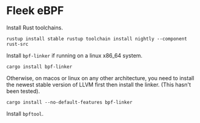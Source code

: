 # Fleek eBPF

Install Rust toolchains.

``
rustup install stable
rustup toolchain install nightly --component rust-src
``

Install `bpf-linker` if running on a linux x86_64 system.

``
cargo install bpf-linker
``

Otherwise, on macos or linux on any other architecture, 
you need to install the newest stable version of LLVM first 
then install the linker. (This hasn't been tested).

``
cargo install --no-default-features bpf-linker
``

Install `bpftool`.
